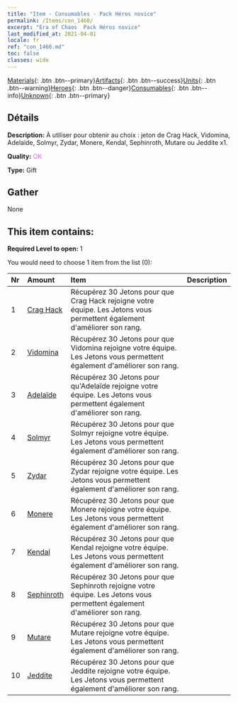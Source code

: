 ```yaml
---
title: "Item - Consumables - Pack Héros novice"
permalink: /Items/con_1460/
excerpt: "Era of Chaos  Pack Héros novice"
last_modified_at: 2021-04-01
locale: fr
ref: "con_1460.md"
toc: false
classes: wide
---
```

 [Materials](/fr/Items/){: .btn .btn--primary}[Artifacts](/fr/Items/Artifacts/){: .btn .btn--success}[Units](/fr/Items/Units/){: .btn .btn--warning}[Heroes](/fr/Items/Heroes/){: .btn .btn--danger}[Consumables](/fr/Items/Consumables/){: .btn .btn--info}[Unknown](/fr/Items/Unknown/){: .btn .btn--primary}

## Détails
 **Description:** À utiliser pour obtenir au choix : jeton de Crag Hack, Vidomina, Adelaïde, Solmyr, Zydar, Monere, Kendal, Sephinroth, Mutare ou Jeddite x1.

 **Quality:** <span style="color: #DA70D6">OK</span>

 **Type:** Gift

## Gather

  None

## This item contains:

 **Required Level to open:** 1

 You would need to choose 1 item from the list (0):

  | Nr | Amount |     Item    | Description |
  |:---|:-------|:------------|:-----------:|
  | 1 | [Crag Hack](/fr/Items/her_375/) | Récupérez 30 Jetons pour que Crag Hack rejoigne votre équipe. Les Jetons vous permettent également d'améliorer son rang. | 
  | 2 | [Vidomina](/fr/Items/her_372/) | Récupérez 30 Jetons pour que Vidomina rejoigne votre équipe. Les Jetons vous permettent également d'améliorer son rang. | 
  | 3 | [Adelaïde](/fr/Items/her_359/) | Récupérez 30 Jetons pour qu'Adelaïde rejoigne votre équipe. Les Jetons vous permettent également d'améliorer son rang. | 
  | 4 | [Solmyr](/fr/Items/her_386/) | Récupérez 30 Jetons pour que Solmyr rejoigne votre équipe. Les Jetons vous permettent également d'améliorer son rang. | 
  | 5 | [Zydar](/fr/Items/her_385/) | Récupérez 30 Jetons pour que Zydar rejoigne votre équipe. Les Jetons vous permettent également d'améliorer son rang. | 
  | 6 | [Monere](/fr/Items/her_379/) | Récupérez 30 Jetons pour que Monere rejoigne votre équipe. Les Jetons vous permettent également d'améliorer son rang. | 
  | 7 | [Kendal](/fr/Items/her_363/) | Récupérez 30 Jetons pour que Kendal rejoigne votre équipe. Les Jetons vous permettent également d'améliorer son rang. | 
  | 8 | [Sephinroth](/fr/Items/her_392/) | Récupérez 30 Jetons pour que Sephinroth rejoigne votre équipe. Les Jetons vous permettent également d'améliorer son rang. | 
  | 9 | [Mutare](/fr/Items/her_389/) | Récupérez 30 Jetons pour que Mutare rejoigne votre équipe. Les Jetons vous permettent également d'améliorer son rang. | 
  | 10 | [Jeddite](/fr/Items/her_391/) | Récupérez 30 Jetons pour que Jeddite rejoigne votre équipe. Les Jetons vous permettent également d'améliorer son rang. | 
